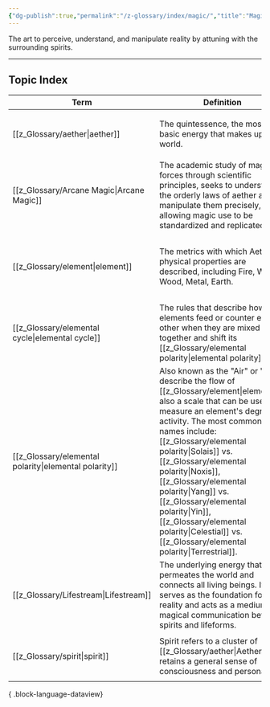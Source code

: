 ```yaml
---
{"dg-publish":true,"permalink":"/z-glossary/index/magic/","title":"Magic","contentClasses":"h-line hr-no-icon","tags":["GlossaryIndex/Topic"],"dgShowInlineTitle":true,"noteIcon":""}
---
```



The art to perceive, understand, and manipulate reality by attuning with the surrounding spirits. 

--- 
## Topic Index 

| Term                                                     | Definition                                                                                                                                                                                                                                                                                                                                                                              | Topic                                                                                                                                                 | Related                                                                                                                                                                            |
| -------------------------------------------------------- | --------------------------------------------------------------------------------------------------------------------------------------------------------------------------------------------------------------------------------------------------------------------------------------------------------------------------------------------------------------------------------------- | ----------------------------------------------------------------------------------------------------------------------------------------------------- | ---------------------------------------------------------------------------------------------------------------------------------------------------------------------------------- |
| [[z_Glossary/aether\|aether]]                         | The quintessence, the most basic energy that makes up the world.                                                                                                                                                                                                                                                                                                                        | <ul><li>[[z_Glossary/Index/Faith.md\\|Faith]]</li><li>[[z_Glossary/Index/Magic.md\\|Magic]]</li></ul>                                                 | <ul><li>[[z_Glossary/element.md\\|element]]</li><li>[[z_Glossary/Lifestream.md\\|Lifestream]]</li><li>[[z_Glossary/spirit.md\\|spirit]]</li></ul>                                  |
| [[z_Glossary/Arcane Magic\|Arcane Magic]]             | The academic study of magical forces through scientific principles, seeks to understand the orderly laws of aether and manipulate them precisely, allowing magic use to be standardized and replicated.                                                                                                                                                                                 | <ul><li>[[z_Glossary/Index/Magic.md\\|Magic]]</li></ul>                                                                                               | <ul><li>[[z_Glossary/Cerulite.md\\|Cerulite]]</li></ul>                                                                                                                            |
| [[z_Glossary/element\|element]]                       | The metrics with which Aether's physical properties are described, including Fire, Water, Wood, Metal, Earth.                                                                                                                                                                                                                                                                           | <ul><li>[[z_Glossary/Index/Magic.md\\|Magic]]</li></ul>                                                                                               | <ul><li>[[z_Glossary/aether.md\\|aether]]</li><li>[[z_Glossary/elemental cycle.md\\|cycle of element]]</li><li>[[z_Glossary/elemental polarity.md\\|elemental polarity]]</li></ul> |
| [[z_Glossary/elemental cycle\|elemental cycle]]       | The rules that describe how elements feed or counter each other when they are mixed together and shift its [[z_Glossary/elemental polarity\|elemental polarity]].                                                                                                                                                                                                                                                      | <ul><li>[[z_Glossary/Index/Magic.md\\|Magic]]</li></ul>                                                                                               | <ul><li>[[z_Glossary/element.md\\|element]]</li><li>[[z_Glossary/elemental polarity.md\\|elemental polarity]]</li></ul>                                                            |
| [[z_Glossary/elemental polarity\|elemental polarity]] | Also known as the "Air" or "Qi", describe the flow of [[z_Glossary/element\|element]]s, also a scale that can be used to measure an element's degree of activity. The most common names include: [[z_Glossary/elemental polarity\|Solais]] vs. [[z_Glossary/elemental polarity\|Noxis]], [[z_Glossary/elemental polarity\|Yang]] vs. [[z_Glossary/elemental polarity\|Yin]], [[z_Glossary/elemental polarity\|Celestial]] vs. [[z_Glossary/elemental polarity\|Terrestrial]]. | <ul><li>[[z_Glossary/Index/Magic.md\\|Magic]]</li></ul>                                                                                               | <ul><li>[[z_Glossary/element.md\\|element]]</li><li>[[z_Glossary/elemental cycle.md\\|elemental cycle]]</li></ul>                                                                  |
| [[z_Glossary/Lifestream\|Lifestream]]                 | The underlying energy that permeates the world and connects all living beings. It serves as the foundation for reality and acts as a medium for magical communication between spirits and lifeforms.                                                                                                                                                                                    | <ul><li>[[z_Glossary/Index/Faith.md\\|Faith]]</li><li>[[z_Glossary/Index/Magic.md\\|Magic]]</li></ul>                                                 | <ul><li>[[z_Glossary/aether.md\\|aether]]</li><li>[[z_Glossary/Athtar.md\\|Athtar]]</li></ul>                                                                                      |
| [[z_Glossary/spirit\|spirit]]                         | Spirit refers to a cluster of [[z_Glossary/aether\|Aether]] that retains a general sense of consciousness and personality.                                                                                                                                                                                                                                                                                 | <ul><li>[[z_Glossary/Index/Faith.md\\|Faith]]</li><li>[[z_Glossary/Index/Magic.md\\|Magic]]</li><li>[[z_Glossary/Index/Occult.md\\|Occult]]</li></ul> | <ul><li>[[z_Glossary/aether.md\\|aether]]</li></ul>                                                                                                                                |

{ .block-language-dataview}
